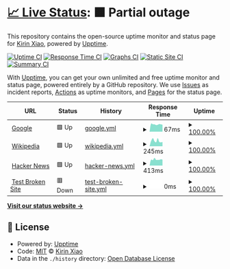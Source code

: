 # [📈 Live Status](https://xiaoas.github.io/upptime): <!--live status--> **🟧 Partial outage**

This repository contains the open-source uptime monitor and status page for [Kirin Xiao](https://xiaoas.github.io/upptime), powered by [Upptime](https://github.com/upptime/upptime).

[![Uptime CI](https://github.com/xiaoas/upptime/workflows/Uptime%20CI/badge.svg)](https://github.com/xiaoas/upptime/actions?query=workflow%3A%22Uptime+CI%22)
[![Response Time CI](https://github.com/xiaoas/upptime/workflows/Response%20Time%20CI/badge.svg)](https://github.com/xiaoas/upptime/actions?query=workflow%3A%22Response+Time+CI%22)
[![Graphs CI](https://github.com/xiaoas/upptime/workflows/Graphs%20CI/badge.svg)](https://github.com/xiaoas/upptime/actions?query=workflow%3A%22Graphs+CI%22)
[![Static Site CI](https://github.com/xiaoas/upptime/workflows/Static%20Site%20CI/badge.svg)](https://github.com/xiaoas/upptime/actions?query=workflow%3A%22Static+Site+CI%22)
[![Summary CI](https://github.com/xiaoas/upptime/workflows/Summary%20CI/badge.svg)](https://github.com/xiaoas/upptime/actions?query=workflow%3A%22Summary+CI%22)

With [Upptime](https://upptime.js.org), you can get your own unlimited and free uptime monitor and status page, powered entirely by a GitHub repository. We use [Issues](https://github.com/xiaoas/upptime/issues) as incident reports, [Actions](https://github.com/xiaoas/upptime/actions) as uptime monitors, and [Pages](https://xiaoas.github.io/upptime) for the status page.

<!--start: status pages-->
<!-- This summary is generated by Upptime (https://github.com/upptime/upptime) -->
<!-- Do not edit this manually, your changes will be overwritten -->
<!-- prettier-ignore -->
| URL | Status | History | Response Time | Uptime |
| --- | ------ | ------- | ------------- | ------ |
| <img alt="" src="https://favicons.githubusercontent.com/www.google.com" height="13"> [Google](https://www.google.com) | 🟩 Up | [google.yml](https://github.com/xiaoas/upptime/commits/HEAD/history/google.yml) | <details><summary><img alt="Response time graph" src="./graphs/google/response-time-week.png" height="20"> 67ms</summary><br><a href="https://xiaoas.github.io/upptime/history/google"><img alt="Response time 67" src="https://img.shields.io/endpoint?url=https%3A%2F%2Fraw.githubusercontent.com%2Fxiaoas%2Fupptime%2FHEAD%2Fapi%2Fgoogle%2Fresponse-time.json"></a><br><a href="https://xiaoas.github.io/upptime/history/google"><img alt="24-hour response time 64" src="https://img.shields.io/endpoint?url=https%3A%2F%2Fraw.githubusercontent.com%2Fxiaoas%2Fupptime%2FHEAD%2Fapi%2Fgoogle%2Fresponse-time-day.json"></a><br><a href="https://xiaoas.github.io/upptime/history/google"><img alt="7-day response time 67" src="https://img.shields.io/endpoint?url=https%3A%2F%2Fraw.githubusercontent.com%2Fxiaoas%2Fupptime%2FHEAD%2Fapi%2Fgoogle%2Fresponse-time-week.json"></a><br><a href="https://xiaoas.github.io/upptime/history/google"><img alt="30-day response time 67" src="https://img.shields.io/endpoint?url=https%3A%2F%2Fraw.githubusercontent.com%2Fxiaoas%2Fupptime%2FHEAD%2Fapi%2Fgoogle%2Fresponse-time-month.json"></a><br><a href="https://xiaoas.github.io/upptime/history/google"><img alt="1-year response time 67" src="https://img.shields.io/endpoint?url=https%3A%2F%2Fraw.githubusercontent.com%2Fxiaoas%2Fupptime%2FHEAD%2Fapi%2Fgoogle%2Fresponse-time-year.json"></a></details> | <details><summary><a href="https://xiaoas.github.io/upptime/history/google">100.00%</a></summary><a href="https://xiaoas.github.io/upptime/history/google"><img alt="All-time uptime 100.00%" src="https://img.shields.io/endpoint?url=https%3A%2F%2Fraw.githubusercontent.com%2Fxiaoas%2Fupptime%2FHEAD%2Fapi%2Fgoogle%2Fuptime.json"></a><br><a href="https://xiaoas.github.io/upptime/history/google"><img alt="24-hour uptime 100.00%" src="https://img.shields.io/endpoint?url=https%3A%2F%2Fraw.githubusercontent.com%2Fxiaoas%2Fupptime%2FHEAD%2Fapi%2Fgoogle%2Fuptime-day.json"></a><br><a href="https://xiaoas.github.io/upptime/history/google"><img alt="7-day uptime 100.00%" src="https://img.shields.io/endpoint?url=https%3A%2F%2Fraw.githubusercontent.com%2Fxiaoas%2Fupptime%2FHEAD%2Fapi%2Fgoogle%2Fuptime-week.json"></a><br><a href="https://xiaoas.github.io/upptime/history/google"><img alt="30-day uptime 100.00%" src="https://img.shields.io/endpoint?url=https%3A%2F%2Fraw.githubusercontent.com%2Fxiaoas%2Fupptime%2FHEAD%2Fapi%2Fgoogle%2Fuptime-month.json"></a><br><a href="https://xiaoas.github.io/upptime/history/google"><img alt="1-year uptime 100.00%" src="https://img.shields.io/endpoint?url=https%3A%2F%2Fraw.githubusercontent.com%2Fxiaoas%2Fupptime%2FHEAD%2Fapi%2Fgoogle%2Fuptime-year.json"></a></details>
| <img alt="" src="https://favicons.githubusercontent.com/en.wikipedia.org" height="13"> [Wikipedia](https://en.wikipedia.org) | 🟩 Up | [wikipedia.yml](https://github.com/xiaoas/upptime/commits/HEAD/history/wikipedia.yml) | <details><summary><img alt="Response time graph" src="./graphs/wikipedia/response-time-week.png" height="20"> 245ms</summary><br><a href="https://xiaoas.github.io/upptime/history/wikipedia"><img alt="Response time 245" src="https://img.shields.io/endpoint?url=https%3A%2F%2Fraw.githubusercontent.com%2Fxiaoas%2Fupptime%2FHEAD%2Fapi%2Fwikipedia%2Fresponse-time.json"></a><br><a href="https://xiaoas.github.io/upptime/history/wikipedia"><img alt="24-hour response time 195" src="https://img.shields.io/endpoint?url=https%3A%2F%2Fraw.githubusercontent.com%2Fxiaoas%2Fupptime%2FHEAD%2Fapi%2Fwikipedia%2Fresponse-time-day.json"></a><br><a href="https://xiaoas.github.io/upptime/history/wikipedia"><img alt="7-day response time 245" src="https://img.shields.io/endpoint?url=https%3A%2F%2Fraw.githubusercontent.com%2Fxiaoas%2Fupptime%2FHEAD%2Fapi%2Fwikipedia%2Fresponse-time-week.json"></a><br><a href="https://xiaoas.github.io/upptime/history/wikipedia"><img alt="30-day response time 245" src="https://img.shields.io/endpoint?url=https%3A%2F%2Fraw.githubusercontent.com%2Fxiaoas%2Fupptime%2FHEAD%2Fapi%2Fwikipedia%2Fresponse-time-month.json"></a><br><a href="https://xiaoas.github.io/upptime/history/wikipedia"><img alt="1-year response time 245" src="https://img.shields.io/endpoint?url=https%3A%2F%2Fraw.githubusercontent.com%2Fxiaoas%2Fupptime%2FHEAD%2Fapi%2Fwikipedia%2Fresponse-time-year.json"></a></details> | <details><summary><a href="https://xiaoas.github.io/upptime/history/wikipedia">100.00%</a></summary><a href="https://xiaoas.github.io/upptime/history/wikipedia"><img alt="All-time uptime 100.00%" src="https://img.shields.io/endpoint?url=https%3A%2F%2Fraw.githubusercontent.com%2Fxiaoas%2Fupptime%2FHEAD%2Fapi%2Fwikipedia%2Fuptime.json"></a><br><a href="https://xiaoas.github.io/upptime/history/wikipedia"><img alt="24-hour uptime 100.00%" src="https://img.shields.io/endpoint?url=https%3A%2F%2Fraw.githubusercontent.com%2Fxiaoas%2Fupptime%2FHEAD%2Fapi%2Fwikipedia%2Fuptime-day.json"></a><br><a href="https://xiaoas.github.io/upptime/history/wikipedia"><img alt="7-day uptime 100.00%" src="https://img.shields.io/endpoint?url=https%3A%2F%2Fraw.githubusercontent.com%2Fxiaoas%2Fupptime%2FHEAD%2Fapi%2Fwikipedia%2Fuptime-week.json"></a><br><a href="https://xiaoas.github.io/upptime/history/wikipedia"><img alt="30-day uptime 100.00%" src="https://img.shields.io/endpoint?url=https%3A%2F%2Fraw.githubusercontent.com%2Fxiaoas%2Fupptime%2FHEAD%2Fapi%2Fwikipedia%2Fuptime-month.json"></a><br><a href="https://xiaoas.github.io/upptime/history/wikipedia"><img alt="1-year uptime 100.00%" src="https://img.shields.io/endpoint?url=https%3A%2F%2Fraw.githubusercontent.com%2Fxiaoas%2Fupptime%2FHEAD%2Fapi%2Fwikipedia%2Fuptime-year.json"></a></details>
| <img alt="" src="https://favicons.githubusercontent.com/news.ycombinator.com" height="13"> [Hacker News](https://news.ycombinator.com) | 🟩 Up | [hacker-news.yml](https://github.com/xiaoas/upptime/commits/HEAD/history/hacker-news.yml) | <details><summary><img alt="Response time graph" src="./graphs/hacker-news/response-time-week.png" height="20"> 413ms</summary><br><a href="https://xiaoas.github.io/upptime/history/hacker-news"><img alt="Response time 413" src="https://img.shields.io/endpoint?url=https%3A%2F%2Fraw.githubusercontent.com%2Fxiaoas%2Fupptime%2FHEAD%2Fapi%2Fhacker-news%2Fresponse-time.json"></a><br><a href="https://xiaoas.github.io/upptime/history/hacker-news"><img alt="24-hour response time 408" src="https://img.shields.io/endpoint?url=https%3A%2F%2Fraw.githubusercontent.com%2Fxiaoas%2Fupptime%2FHEAD%2Fapi%2Fhacker-news%2Fresponse-time-day.json"></a><br><a href="https://xiaoas.github.io/upptime/history/hacker-news"><img alt="7-day response time 413" src="https://img.shields.io/endpoint?url=https%3A%2F%2Fraw.githubusercontent.com%2Fxiaoas%2Fupptime%2FHEAD%2Fapi%2Fhacker-news%2Fresponse-time-week.json"></a><br><a href="https://xiaoas.github.io/upptime/history/hacker-news"><img alt="30-day response time 413" src="https://img.shields.io/endpoint?url=https%3A%2F%2Fraw.githubusercontent.com%2Fxiaoas%2Fupptime%2FHEAD%2Fapi%2Fhacker-news%2Fresponse-time-month.json"></a><br><a href="https://xiaoas.github.io/upptime/history/hacker-news"><img alt="1-year response time 413" src="https://img.shields.io/endpoint?url=https%3A%2F%2Fraw.githubusercontent.com%2Fxiaoas%2Fupptime%2FHEAD%2Fapi%2Fhacker-news%2Fresponse-time-year.json"></a></details> | <details><summary><a href="https://xiaoas.github.io/upptime/history/hacker-news">100.00%</a></summary><a href="https://xiaoas.github.io/upptime/history/hacker-news"><img alt="All-time uptime 100.00%" src="https://img.shields.io/endpoint?url=https%3A%2F%2Fraw.githubusercontent.com%2Fxiaoas%2Fupptime%2FHEAD%2Fapi%2Fhacker-news%2Fuptime.json"></a><br><a href="https://xiaoas.github.io/upptime/history/hacker-news"><img alt="24-hour uptime 100.00%" src="https://img.shields.io/endpoint?url=https%3A%2F%2Fraw.githubusercontent.com%2Fxiaoas%2Fupptime%2FHEAD%2Fapi%2Fhacker-news%2Fuptime-day.json"></a><br><a href="https://xiaoas.github.io/upptime/history/hacker-news"><img alt="7-day uptime 100.00%" src="https://img.shields.io/endpoint?url=https%3A%2F%2Fraw.githubusercontent.com%2Fxiaoas%2Fupptime%2FHEAD%2Fapi%2Fhacker-news%2Fuptime-week.json"></a><br><a href="https://xiaoas.github.io/upptime/history/hacker-news"><img alt="30-day uptime 100.00%" src="https://img.shields.io/endpoint?url=https%3A%2F%2Fraw.githubusercontent.com%2Fxiaoas%2Fupptime%2FHEAD%2Fapi%2Fhacker-news%2Fuptime-month.json"></a><br><a href="https://xiaoas.github.io/upptime/history/hacker-news"><img alt="1-year uptime 100.00%" src="https://img.shields.io/endpoint?url=https%3A%2F%2Fraw.githubusercontent.com%2Fxiaoas%2Fupptime%2FHEAD%2Fapi%2Fhacker-news%2Fuptime-year.json"></a></details>
| <img alt="" src="https://favicons.githubusercontent.com/thissitedoesnotexist.koj.co" height="13"> [Test Broken Site](https://thissitedoesnotexist.koj.co) | 🟥 Down | [test-broken-site.yml](https://github.com/xiaoas/upptime/commits/HEAD/history/test-broken-site.yml) | <details><summary><img alt="Response time graph" src="./graphs/test-broken-site/response-time-week.png" height="20"> 0ms</summary><br><a href="https://xiaoas.github.io/upptime/history/test-broken-site"><img alt="Response time 0" src="https://img.shields.io/endpoint?url=https%3A%2F%2Fraw.githubusercontent.com%2Fxiaoas%2Fupptime%2FHEAD%2Fapi%2Ftest-broken-site%2Fresponse-time.json"></a><br><a href="https://xiaoas.github.io/upptime/history/test-broken-site"><img alt="24-hour response time 0" src="https://img.shields.io/endpoint?url=https%3A%2F%2Fraw.githubusercontent.com%2Fxiaoas%2Fupptime%2FHEAD%2Fapi%2Ftest-broken-site%2Fresponse-time-day.json"></a><br><a href="https://xiaoas.github.io/upptime/history/test-broken-site"><img alt="7-day response time 0" src="https://img.shields.io/endpoint?url=https%3A%2F%2Fraw.githubusercontent.com%2Fxiaoas%2Fupptime%2FHEAD%2Fapi%2Ftest-broken-site%2Fresponse-time-week.json"></a><br><a href="https://xiaoas.github.io/upptime/history/test-broken-site"><img alt="30-day response time 0" src="https://img.shields.io/endpoint?url=https%3A%2F%2Fraw.githubusercontent.com%2Fxiaoas%2Fupptime%2FHEAD%2Fapi%2Ftest-broken-site%2Fresponse-time-month.json"></a><br><a href="https://xiaoas.github.io/upptime/history/test-broken-site"><img alt="1-year response time 0" src="https://img.shields.io/endpoint?url=https%3A%2F%2Fraw.githubusercontent.com%2Fxiaoas%2Fupptime%2FHEAD%2Fapi%2Ftest-broken-site%2Fresponse-time-year.json"></a></details> | <details><summary><a href="https://xiaoas.github.io/upptime/history/test-broken-site">100.00%</a></summary><a href="https://xiaoas.github.io/upptime/history/test-broken-site"><img alt="All-time uptime 100.00%" src="https://img.shields.io/endpoint?url=https%3A%2F%2Fraw.githubusercontent.com%2Fxiaoas%2Fupptime%2FHEAD%2Fapi%2Ftest-broken-site%2Fuptime.json"></a><br><a href="https://xiaoas.github.io/upptime/history/test-broken-site"><img alt="24-hour uptime 100.00%" src="https://img.shields.io/endpoint?url=https%3A%2F%2Fraw.githubusercontent.com%2Fxiaoas%2Fupptime%2FHEAD%2Fapi%2Ftest-broken-site%2Fuptime-day.json"></a><br><a href="https://xiaoas.github.io/upptime/history/test-broken-site"><img alt="7-day uptime 100.00%" src="https://img.shields.io/endpoint?url=https%3A%2F%2Fraw.githubusercontent.com%2Fxiaoas%2Fupptime%2FHEAD%2Fapi%2Ftest-broken-site%2Fuptime-week.json"></a><br><a href="https://xiaoas.github.io/upptime/history/test-broken-site"><img alt="30-day uptime 100.00%" src="https://img.shields.io/endpoint?url=https%3A%2F%2Fraw.githubusercontent.com%2Fxiaoas%2Fupptime%2FHEAD%2Fapi%2Ftest-broken-site%2Fuptime-month.json"></a><br><a href="https://xiaoas.github.io/upptime/history/test-broken-site"><img alt="1-year uptime 100.00%" src="https://img.shields.io/endpoint?url=https%3A%2F%2Fraw.githubusercontent.com%2Fxiaoas%2Fupptime%2FHEAD%2Fapi%2Ftest-broken-site%2Fuptime-year.json"></a></details>

<!--end: status pages-->

[**Visit our status website →**](https://xiaoas.github.io/upptime)

## 📄 License

- Powered by: [Upptime](https://github.com/upptime/upptime)
- Code: [MIT](./LICENSE) © [Kirin Xiao](https://xiaoas.github.io/upptime)
- Data in the `./history` directory: [Open Database License](https://opendatacommons.org/licenses/odbl/1-0/)
